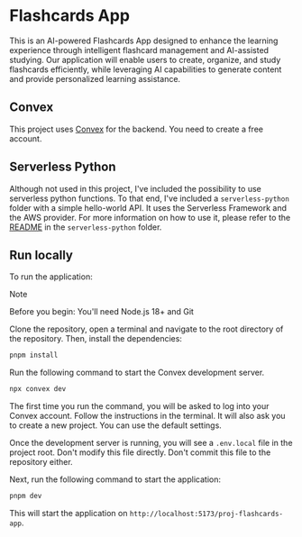 # Flashcards App

This is an AI-powered Flashcards App designed to enhance the learning experience through intelligent flashcard management and AI-assisted studying. Our application will enable users to create, organize, and study flashcards efficiently, while leveraging AI capabilities to generate content and provide personalized learning assistance.

## Convex

This project uses [Convex](https://convex.dev/) for the backend. You need to create a free account.

## Serverless Python

Although not used in this project, I've included the possibility to use serverless python functions. To that end, I've included a `serverless-python` folder with a simple hello-world API. It uses the Serverless Framework and the AWS provider. For more information on how to use it, please refer to the [README](serverless-python/hello-api/README.md) in the `serverless-python` folder.

## Run locally

To run the application:

> [!NOTE]
> Before you begin: You'll need Node.js 18+ and Git

Clone the repository, open a terminal and navigate to the root directory of the repository. Then, install the dependencies:

```bash
pnpm install
```

Run the following command to start the Convex development server.

```bash
npx convex dev
```

The first time you run the command, you will be asked to log into your Convex account. Follow the instructions in the terminal. It will also ask you to create a new project. You can use the default settings.

Once the development server is running, you will see a `.env.local` file in the project root. Don't modify this file directly. Don't commit this file to the repository either.

Next, run the following command to start the application:

```bash
pnpm dev
```

This will start the application on `http://localhost:5173/proj-flashcards-app`.
